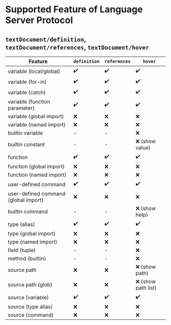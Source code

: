# Supported Feature of Language Server Protocol

## ``textDocument/definition``, ``textDocument/references``, ``textDocument/hover``

| **Feature**  | ``definition`` | ``references`` | ``hover`` |
|----------------|---------|---------|-----|
| variable (local/global) | ✔️ | ✔️ | ✔️ |
| variable (for-in) | ✔️ | ✔️ | ✔️ |
| variable (catch) | ✔️ | ✔️ | ✔️ |
| variable (function parameter) | ✔️ | ✔️ | ✔️ |
| variable (global import) | ❌ | ❌ | ❌ |
| variable (named import) | ❌ | ❌ | ❌ |
| builtin variable | - | - | ❌ |
| builtin constant | - | - | ❌ (show value) |
| function  | ✔️ | ✔️ |✔️ |
| function (global import) | ❌ | ❌ | ❌ |
| function (named import) | ❌ | ❌ | ❌ |
| user-defined command | ✔️ | ✔️ |✔️ |
| user-defined command (global import)  | ❌ | ❌ | ❌ |
| builtin command  | - | - | ❌ (show help) |
| type (alias) | ✔️ | ✔️ |✔️ |
| type (global import)| ❌ | ❌ | ❌ |
| type (named import) | ❌ | ❌ | ❌ |
| field (tuple)      | - | - | ❌ |
| method (builtin) | - | - | ❌ |
| source path | ❌ | ❌ | ❌ (show path) |
| source path (glob) | ❌ | ❌ | ❌ (show path list) |
| source (variable) | ✔️ | ✔️ | ✔️ |
| source (type alias) | ❌ | ❌ | ❌ |
| source (command) | ❌ | ❌ | ❌ |